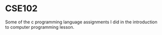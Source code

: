 # CSE102
Some of the c programming language assignments I did in the introduction to computer programming lesson.
